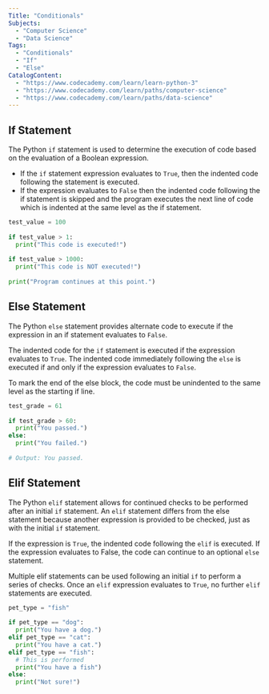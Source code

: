 ```yaml
---
Title: "Conditionals"
Subjects:
  - "Computer Science"
  - "Data Science"
Tags: 
  - "Conditionals"
  - "If"
  - "Else"
CatalogContent:
  - "https://www.codecademy.com/learn/learn-python-3"
  - "https://www.codecademy.com/learn/paths/computer-science"
  - "https://www.codecademy.com/learn/paths/data-science"
---
```


## If Statement

The Python `if` statement is used to determine the execution of code based on the evaluation of a Boolean expression.

- If the `if` statement expression evaluates to `True`, then the indented code following the statement is executed.
- If the expression evaluates to `False` then the indented code following the if statement is skipped and the program executes the next line of code which is indented at the same level as the if statement.

```py
test_value = 100
 
if test_value > 1:
  print("This code is executed!")
 
if test_value > 1000:
  print("This code is NOT executed!")
 
print("Program continues at this point.")
```

## Else Statement

The Python `else` statement provides alternate code to execute if the expression in an if statement evaluates to `False`.

The indented code for the `if` statement is executed if the expression evaluates to `True`. The indented code immediately following the `else` is executed if and only if the expression evaluates to `False`. 

To mark the end of the else block, the code must be unindented to the same level as the starting if line.

```py 
test_grade = 61
 
if test_grade > 60:
  print("You passed.")
else:
  print("You failed.")
  
# Output: You passed.
```

## Elif Statement

The Python `elif` statement allows for continued checks to be performed after an initial `if` statement. An `elif` statement differs from the else statement because another expression is provided to be checked, just as with the initial `if` statement.

If the expression is `True`, the indented code following the `elif` is executed. If the expression evaluates to False, the code can continue to an optional `else` statement. 

Multiple elif statements can be used following an initial `if` to perform a series of checks. Once an `elif` expression evaluates to `True`, no further `elif` statements are executed.

```py
pet_type = "fish"
 
if pet_type == "dog":
  print("You have a dog.")
elif pet_type == "cat":
  print("You have a cat.")
elif pet_type == "fish":
  # This is performed
  print("You have a fish")
else:
  print("Not sure!")
```
